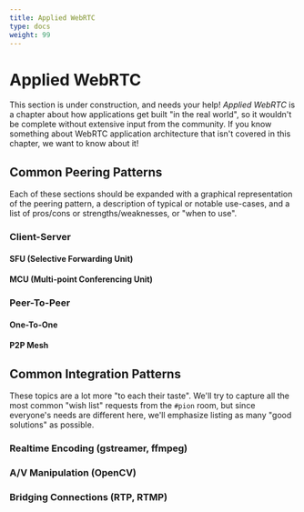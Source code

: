 ```yaml
---
title: Applied WebRTC
type: docs
weight: 99
---
```



# Applied WebRTC

This section is under construction, and needs your help! *Applied WebRTC* is a chapter about how applications get built "in the real world", so it wouldn't be complete without extensive input from the community. If you know something about WebRTC application architecture that isn't covered in this chapter, we want to know about it!

## Common Peering Patterns

Each of these sections should be expanded with a graphical representation of the peering pattern, a description of typical or notable use-cases, and a list of pros/cons or strengths/weaknesses, or "when to use".

### Client-Server
#### SFU (Selective Forwarding Unit)
#### MCU (Multi-point Conferencing Unit)

### Peer-To-Peer
#### One-To-One
#### P2P Mesh

## Common Integration Patterns

These topics are a lot more "to each their taste". We'll try to capture all the most common "wish list" requests from the `#pion` room, but since everyone's needs are different here, we'll emphasize listing as many "good solutions" as possible.

### Realtime Encoding (gstreamer, ffmpeg)
### A/V Manipulation (OpenCV)
### Bridging Connections (RTP, RTMP)